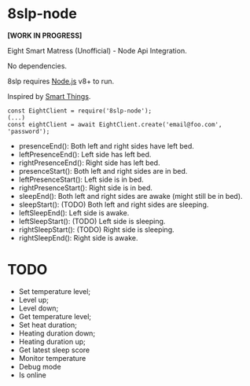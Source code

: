 
# 8slp-node

  **[WORK IN PROGRESS]**

Eight Smart Matress (Unofficial) - Node Api Integration.

No dependencies.

8slp requires [Node.js](https://nodejs.org/) v8+ to run.

Inspired by [Smart Things](https://github.com/alyc100/SmartThingsPublic/blob/master/devicetypes/alyc100/eight-sleep-mattress.src/eight-sleep-mattress.groovy).

    const EightClient = require('8slp-node');
    (...)
    const eightClient = await EightClient.create('email@foo.com', 'password');

 - presenceEnd(): Both left and right sides have left bed.
 - leftPresenceEnd(): Left side has left bed.
 - rightPresenceEnd(): Right side has left bed.
 - presenceStart(): Both left and right sides are in bed.
 - leftPresenceStart(): Left side is in bed.
 - rightPresenceStart(): Right side is in bed.
 - sleepEnd(): Both left and right sides are awake (might still be in bed).
 - sleepStart(): (TODO) Both left and right sides are sleeping.
 - leftSleepEnd(): Left side is awake.
 - leftSleepStart(): (TODO) Left side is sleeping.
 - rightSleepStart(): (TODO) Right side is sleeping.
 - rightSleepEnd(): Right side is awake.

# TODO
- Set temperature level;
- Level up;
- Level down;
- Get temperature level;
- Set heat duration;
- Heating duration down;
- Heating duration up;
- Get latest sleep score
- Monitor temperature
- Debug mode
- Is online